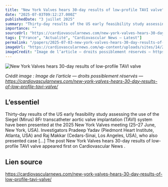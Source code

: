 ```yaml
---
title: "New York Valves hears 30-day results of low-profile TAVI valve"
date: "2025-07-03T09:12:27.000Z"
publishedDate: "3 juillet 2025"
summary: "Thirty-day results of the US early feasibility study assessing the use of the Siegel (Mirus) 8Fr transcatheter aortic valve implantation (TAVI) system have been presented at the 2025 New York Valves meeting (25–27 June, New York, USA). Investigators Pradeep Yadav (Piedmont Heart Institute, Atlanta, USA) and Raj Makkar (Cedars-Sinai, Los Angeles, USA), who also presented case [&#8230;] The post New York Valves hears 30-day results of low-profile TAVI valve appeared first on Cardiovascular News ."
importance: ""
sourceUrl: "https://cardiovascularnews.com/new-york-valves-hears-30-day-results-of-low-profile-tavi-valve/"
tags: ["France", "Actualité", "Cardiovascular News — Latest"]
permalink: "/papers/2025-07-03-new-york-valves-hears-30-day-results-of-low-profile-tavi-valve"
imageUrl: "https://cardiovascularnews.com/wp-content/uploads/sites/14/2024/06/IMG_0226-scaled.jpg"
imageCredit: "Image de l’article — droits possiblement réservés — https://cardiovascularnews.com/new-york-valves-hears-30-day-results-of-low-profile-tavi-valve/"
---
```


![New York Valves hears 30-day results of low-profile TAVI valve](https://cardiovascularnews.com/wp-content/uploads/sites/14/2024/06/IMG_0226-scaled.jpg)

*Crédit image : Image de l’article — droits possiblement réservés — https://cardiovascularnews.com/new-york-valves-hears-30-day-results-of-low-profile-tavi-valve/*

## L’essentiel

Thirty-day results of the US early feasibility study assessing the use of the Siegel (Mirus) 8Fr transcatheter aortic valve implantation (TAVI) system have been presented at the 2025 New York Valves meeting (25–27 June, New York, USA). Investigators Pradeep Yadav (Piedmont Heart Institute, Atlanta, USA) and Raj Makkar (Cedars-Sinai, Los Angeles, USA), who also presented case [&#8230;] The post New York Valves hears 30-day results of low-profile TAVI valve appeared first on Cardiovascular News .

## Lien source

https://cardiovascularnews.com/new-york-valves-hears-30-day-results-of-low-profile-tavi-valve/
